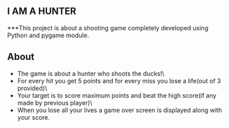 ## I AM A HUNTER

***This project is about a shooting game completely developed using Python and pygame module.

## About

- The game is about a hunter who shoots the ducks!\
- For every hit you get 5 points and for every miss you lose a life(out of 3 provided)\
- Your target is to score maximum points and beat the high score(if any made by previous player)\
- When you lose all your lives a game over screen is displayed along with your score.
